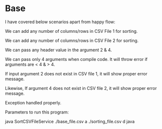 # Base

I have covered below scenarios apart from happy flow:

We can add any number of columns/rows in CSV File 1 for sorting.

We can add any number of columns/rows in CSV File 2 for sorting.

We can pass any header value in the argument 2 & 4.

We can pass only 4 arguments when compile code. It will throw error if arguments are < 4 & > 4.

If input argument 2 does not exist in CSV file 1, it will show proper error message.

Likewise, If argument 4 does not exist in CSV file 2, it will show proper error message.

Exception handled properly.

Parameters to run this program:

java SortCSVFileService ./base_file.csv a ./sorting_file.csv d java 

